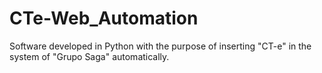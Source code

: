 # CTe-Web_Automation
Software developed in Python with the purpose of inserting "CT-e" in the system of "Grupo Saga" automatically.
